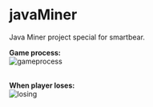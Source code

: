# javaMiner
Java Miner project special for smartbear.

<b>Game process:</b>
<br>
![gameprocess](https://cloud.githubusercontent.com/assets/21044422/18167521/afd67430-7059-11e6-87e4-cf7da1bcc013.png)
<br>
<br>

<b>When player loses:</b>
<br>
![losing](https://cloud.githubusercontent.com/assets/21044422/18167581/0d196738-705a-11e6-958f-2b7ca600cbc1.PNG)
